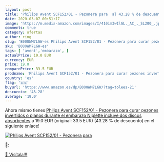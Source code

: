 ```yaml
---
layout: post
title: 'Philips Avent SCF152/01 - Pezonera para  al 43.28 % de descuento'
date: 2020-03-07 00:51:17
image: 'https://m.media-amazon.com/images/I/410im3wIlGL._AC_._SL200_.jpg'
comments: true
category: ofertas
author: ring
slug: 'B000WM7LGW-es Philips Avent SCF152/01 - Pezonera para curar pezones...'
sku: 'B000WM7LGW-es'
tags: [ 'avent','embarazo', ]
actualPrice: 19.0 EUR
currency: EUR
price: 19.0
comparePrice: 33.5 EUR
prodname: 'Philips Avent SCF152/01 - Pezonera para curar pezones invertidos o planos durante el embarazo  Niplette  incluye dos discos absorbentes'
country: 'es'
flag: '🇪🇸'
buyurl: 'https://www.amazon.es/dp/B000WM7LGW/?tag=tolees-21'
descuento: '43.28'
average: '19.0'
---
```


Ahora mismo tienes [Philips Avent SCF152/01 - Pezonera para curar pezones invertidos o planos durante el embarazo  Niplette  incluye dos discos absorbentes](https://www.amazon.es/dp/B000WM7LGW/?tag=tolees-21) a 19.0 EUR (original: 33.5 EUR) (43.28 %  de descuento) en el siguiente enlace!

[![Philips Avent SCF152/01 - Pezonera para ](https://m.media-amazon.com/images/I/410im3wIlGL._AC_._SL200_.jpg)](https://www.amazon.es/dp/B000WM7LGW/?tag=tolees-21)

🔎:


[🛒 Visítala!!!](https://www.amazon.es/dp/B000WM7LGW/?tag=tolees-21)
